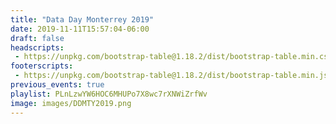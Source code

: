 ```yaml
---
title: "Data Day Monterrey 2019"
date: 2019-11-11T15:57:04-06:00
draft: false
headscripts:
 - https://unpkg.com/bootstrap-table@1.18.2/dist/bootstrap-table.min.css
footerscripts:
 - https://unpkg.com/bootstrap-table@1.18.2/dist/bootstrap-table.min.js
previous_events: true
playlist: PLnLzwYW6HOC6MHUPo7X8wc7rXNWiZrfWv
image: images/DDMTY2019.png
---
```


